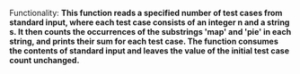 Functionality: **This function reads a specified number of test cases from standard input, where each test case consists of an integer n and a string s. It then counts the occurrences of the substrings 'map' and 'pie' in each string, and prints their sum for each test case. The function consumes the contents of standard input and leaves the value of the initial test case count unchanged.**